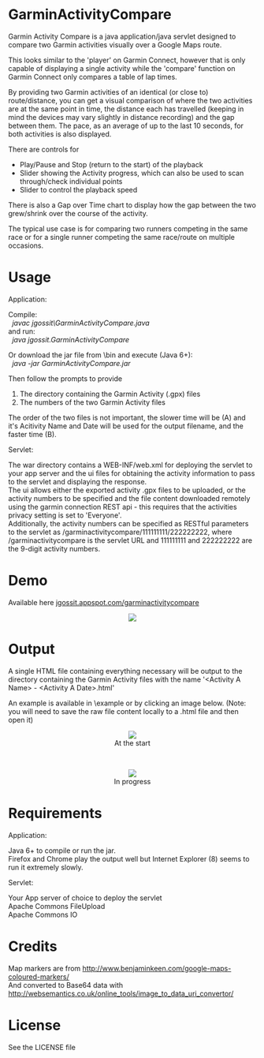 GarminActivityCompare
=====================

Garmin Activity Compare is a java application/java servlet designed to compare two Garmin activities visually over a Google Maps route.

This looks similar to the 'player' on Garmin Connect, however that is only capable of displaying a single activity while the 'compare' function on Garmin Connect only compares a table of lap times.

By providing two Garmin activities of an identical (or close to) route/distance, you can get a visual comparison of where the two activities are at the same point in time, the distance each has travelled (keeping in mind the devices may vary slightly in distance recording) and the gap between them. The pace, as an average of up to the last 10 seconds, for both activities is also displayed.

There are controls for<br>
- Play/Pause and Stop (return to the start) of the playback<br>
- Slider showing the Activity progress, which can also be used to scan through/check individual points<br>
- Slider to control the playback speed

There is also a Gap over Time chart to display how the gap between the two grew/shrink over the course of the activity.

The typical use case is for comparing two runners competing in the same race or for a single runner competing the same race/route on multiple occasions.


Usage
=====

Application:

Compile:<br>
&nbsp;&nbsp;<i>javac jgossit\GarminActivityCompare.java</i><br>
and run:<br>
&nbsp;&nbsp;<i>java jgossit.GarminActivityCompare</i>

Or download the jar file from \bin and execute (Java 6+):<br>
&nbsp;&nbsp;<i>java -jar GarminActivityCompare.jar</i>
  
Then follow the prompts to provide<br>
1) The directory containing the Garmin Activity (.gpx) files<br>
2) The numbers of the two Garmin Activity files

The order of the two files is not important, the slower time will be (A) and it's Acitivity Name and Date will be used for the output filename, and the faster time (B).


Servlet:

The war directory contains a WEB-INF/web.xml for deploying the servlet to your app server and the ui files for obtaining the activity information to pass to the servlet and displaying the response.<br>
The ui allows either the exported activity .gpx files to be uploaded, or the activity numbers to be specified and the file content downloaded remotely using the garmin connection REST api - this requires that the activities privacy setting is set to 'Everyone'.<br>
Additionally, the activity numbers can be specified as RESTful parameters to the servlet as /garminactivitycompare/111111111/222222222, where /garminactivitycompare is the servlet URL and 111111111 and 222222222 are the 9-digit activity numbers.


Demo
====

Available here <a target="_blank" href="http://jgossit.appspot.com/garminactivitycompare">jgossit.appspot.com/garminactivitycompare</a>
<p align="center" >
  <img src="https://raw.github.com/jgossit/GarminActivityCompare/master/example/web form.png">
</p>


Output
======

A single HTML file containing everything necessary will be output to the directory containing the Garmin Activity files with the name '&lt;Activity A Name&gt; - &lt;Activity A Date&gt;.html'

An example is available in \example or by clicking an image below. (Note: you will need to save the raw file content locally to a .html file and then open it)
<p align="center" >
  <a href="https://raw.github.com/jgossit/GarminActivityCompare/master/example/2013-04-28_Sri_Chinmoy_Princes_Park_10km.html"><img src="https://raw.github.com/jgossit/GarminActivityCompare/master/example/2013-04-28_Sri_Chinmoy_Princes_Park_10km.png"></a>
  <br>At the start
</p>
<br>
<p align="center" >
  <a href="https://raw.github.com/jgossit/GarminActivityCompare/master/example/2013-04-28_Sri_Chinmoy_Princes_Park_10km.html"><img src="https://raw.github.com/jgossit/GarminActivityCompare/master/example/2013-04-28_Sri_Chinmoy_Princes_Park_10km-2.png"></a>
  <br>In progress
</p>


Requirements
============

Application:

Java 6+ to compile or run the jar.<br>
Firefox and Chrome play the output well but Internet Explorer (8) seems to run it extremely slowly.


Servlet:

Your App server of choice to deploy the servlet<br>
Apache Commons FileUpload<br>
Apache Commons IO


Credits
=======

Map markers are from http://www.benjaminkeen.com/google-maps-coloured-markers/<br>
And converted to Base64 data with http://websemantics.co.uk/online_tools/image_to_data_uri_convertor/


License
=======
See the LICENSE file
